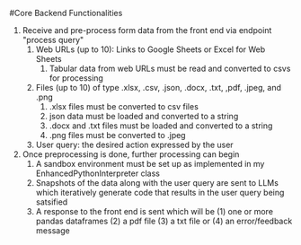 #Core Backend Functionalities
1. Receive and pre-process form data from the front end via endpoint "process query"
    1. Web URLs (up to 10): Links to Google Sheets or Excel for Web Sheets 
        1. Tabular data from web URLs must be read and converted to csvs for processing
    2. Files (up to 10) of type .xlsx, .csv, .json, .docx, .txt, ,pdf, .jpeg, and .png 
        1. .xlsx files must be converted to csv files
        2. json data must be loaded and converted to a string
        3. .docx and .txt files must be loaded and converted to a string
        4. .png files must be converted to .jpeg
    3. User query: the desired action expressed by the user
2. Once preprocessing is done, further processing can begin
    1. A sandbox environment must be set up as implemented in my EnhancedPythonInterpreter class
    2. Snapshots of the data along with the user query are sent to LLMs which iteratively generate code that 
        results in the user query being satsified
    3. A response to the front end is sent which will 
        be (1) one or more pandas dataframes (2) a pdf file (3) a txt file or 
        (4) an error/feedback message
